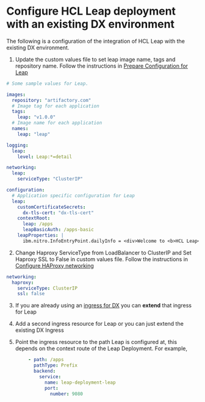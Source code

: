 # Configure HCL Leap deployment with an existing DX environment

The following is a configuration of the integration of HCL Leap with the existing DX environment.

1. Update the custom values file to set leap image name, tags and repository name. Follow the instructions in [Prepare Configuration for Leap](https://opensource.hcltechsw.com/digital-experience/CF212/deployment/install/container/helm_deployment/preparation/mandatory_tasks/prepare_configuration/)
```yaml
# Some sample values for Leap.

images:
  repository: "artifactory.com"
  # Image tag for each application
  tags:
    leap: "v1.0.0"
  # Image name for each application
  names:
    leap: "leap"

logging:
  leap:
    level: Leap:*=detail

networking:
  leap:
    serviceType: "ClusterIP"

configuration:
  # Application specific configuration for Leap
  leap:
    customCertificateSecrets:
      dx-tls-cert: "dx-tls-cert"
    contextRoot:
      leap: /apps
      leapBasicAuth: /apps-basic
    leapProperties: |
      ibm.nitro.InfoEntryPoint.dailyInfo = <div>Welcome to <b>HCL Leap</b> in Helm!</div>
```

2. Change Haproxy ServiceType from LoadBalancer to ClusterIP and Set Haproxy SSL to False in custom values file. Follow the instructions in [Configure HAProxy networking](https://opensource.hcltechsw.com/digital-experience/CF212/deployment/install/container/helm_deployment/preparation/mandatory_tasks/prepare_configure_networking/#configure-haproxy-networking)
```yaml
networking:
  haproxy:
    serviceType: ClusterIP
    ssl: false
```
3. If you are already using an [ingress for DX](https://opensource.hcltechsw.com/digital-experience/CF212/deployment/install/container/helm_deployment/preparation/optional_tasks/optional-configure-ingress/?h=ingress) you can **extend** that ingress for Leap

4. Add a second ingress resource for Leap or you can just extend the existing DX Ingress

5. Point the ingress resource to the path Leap is configured at, this depends on the context route of the Leap Deployment.
For example,
```yaml
        - path: /apps
          pathType: Prefix
          backend:
            service:
              name: leap-deployment-leap
              port:
                number: 9080
```
